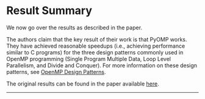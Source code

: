 # Result Summary

We now go over the results as described in the paper.

The authors claim that the key result of their work is that PyOMP works. They have achieved reasonable speedups (i.e., achieving performance similar to C programs) for the three design patterns commonly used in OpenMP programming (Single Program Multiple Data, Loop Level Parallelism, and Divide and Conquer). For more information on these design patterns, see [OpenMP Design Patterns](../OpenMP/OpenMPDesignPatterns.md).

The original results can be found in the paper available [here](https://www.researchgate.net/publication/353635635_Multithreaded_parallel_Python_through_OpenMP_support_in_Numba).

---

